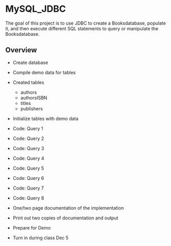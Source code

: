 # MySQL_JDBC

The goal of this project is to use JDBC to create a Booksdatabase, populate it, and then execute different SQL statements to query or manipulate the Booksdatabase.

## Overview
* Create database
* Compile demo data for tables
* Created tables
    * authors
    * authorsISBN
    * titles
    * publishers

* Initialize tables with demo data 
* Code: Query 1 
* Code: Query 2 
* Code: Query 3 
* Code: Query 4 
* Code: Query 5 
* Code: Query 6 
* Code: Query 7 
* Code: Query 8 
* One/two page documentation of the implementation
* Print out two copies of documentation and output
* Prepare for Demo
* Turn in during class Dec 5


